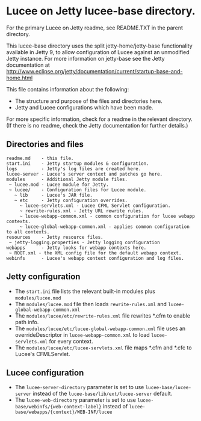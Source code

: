# Lucee on Jetty lucee-base directory.

For the primary Lucee on Jetty readme, see README.TXT in the parent directory.

This lucee-base directory uses the split jetty-home/jetty-base functionality
available in Jetty 9, to allow configuration of Lucee against an unmodified
Jetty instance. For more information on jetty-base see the Jetty documentation
at http://www.eclipse.org/jetty/documentation/current/startup-base-and-home.html

This file contains information about the following:
* The structure and purpose of the files and directories here.
* Jetty and Lucee configurations which have been made.

For more specific information, check for a readme in the relevant directory.
(If there is no readme, check the Jetty documentation for further details.)


## Directories and files

	readme.md    - this file.
	start.ini    - Jetty startup modules & configuration.
	logs         - Jetty's log files are created here.
	lucee-server - Lucee's server context and patches go here.
	modules      - Additional Jetty module files.
	 ~ lucee.mod - Lucee module for Jetty.
	 ~ lucee/    - Configuration files for Lucee module.
	   ~ lib     - Lucee's JAR file.
	   ~ etc     - Jetty configuration overrides.
	     ~ lucee-servlets.xml - Lucee CFML Servlet configuration.
	     ~ rewrite-rules.xml - Jetty URL rewrite rules.
	     ~ lucee-webapp-common.xml - common configuration for lucee webapp contexts.
	     ~ lucee-global-webapp-common.xml - applies common configuration to all contexts.
	resources    - Jetty resource files.
	 ~ jetty-logging.properties - Jetty logging configuration
	webapps      - Jetty looks for webapp contexts here.
	 ~ ROOT.xml - the XML config file for the default webapp context.
	webinfs      - Lucee's webapp context configuration and log files.


## Jetty configuration

* The `start.ini` file lists the relevant built-in modules plus `modules/lucee.mod`
* The `modules/lucee.mod` file then loads `rewrite-rules.xml` and `lucee-global-webapp-common.xml`
* The `modules/lucee/etc/rewrite-rules.xml` file rewrites *.cfm to enable path info.
* The `modules/lucee/etc/lucee-global-webapp-common.xml` file uses an overrideDescriptor in `lucee-webapp-common.xml` to load `lucee-servlets.xml` for every context.
* The `modules/lucee/etc/lucee-servlets.xml` file maps *.cfm and *.cfc to Lucee's CFMLServlet.


## Lucee configuration

* The `lucee-server-directory` parameter is set to use `lucee-base/lucee-server`
instead of the `lucee-base/lib/ext/lucee-server` default.
* The `lucee-web-directory` parameter is set to use `lucee-base/webinfs/{web-context-label}`
instead of `lucee-base/webapps/{context}/WEB-INF/lucee`
